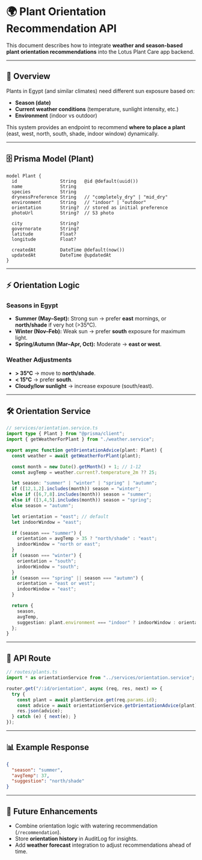 # 🌍 Plant Orientation Recommendation API

This document describes how to integrate **weather and season-based plant orientation recommendations** into the Lotus Plant Care app backend.

---

## 🎯 Overview

Plants in Egypt (and similar climates) need different sun exposure based on:

- **Season (date)**
- **Current weather conditions** (temperature, sunlight intensity, etc.)
- **Environment** (indoor vs outdoor)

This system provides an endpoint to recommend **where to place a plant** (east, west, north, south, shade, indoor window) dynamically.

---

## 🗄️ Prisma Model (Plant)

```prisma
model Plant {
  id                String   @id @default(uuid())
  name              String
  species           String
  drynessPreference String   // "completely_dry" | "mid_dry"
  environment       String   // "indoor" | "outdoor"
  orientation       String?  // stored as initial preference
  photoUrl          String?  // S3 photo

  city              String?
  governorate       String?
  latitude          Float?
  longitude         Float?

  createdAt         DateTime @default(now())
  updatedAt         DateTime @updatedAt
}
```

---

## ⚡ Orientation Logic

### Seasons in Egypt
- **Summer (May–Sept):** Strong sun → prefer **east** mornings, or **north/shade** if very hot (>35°C).
- **Winter (Nov–Feb):** Weak sun → prefer **south** exposure for maximum light.
- **Spring/Autumn (Mar–Apr, Oct):** Moderate → **east or west**.

### Weather Adjustments
- **> 35°C** → move to **north/shade**.
- **< 15°C** → prefer **south**.
- **Cloudy/low sunlight** → increase exposure (south/east).

---

## 🛠️ Orientation Service

```ts
// services/orientation.service.ts
import type { Plant } from "@prisma/client";
import { getWeatherForPlant } from "./weather.service";

export async function getOrientationAdvice(plant: Plant) {
  const weather = await getWeatherForPlant(plant);

  const month = new Date().getMonth() + 1; // 1-12
  const avgTemp = weather.current?.temperature_2m ?? 25;

  let season: "summer" | "winter" | "spring" | "autumn";
  if ([12,1,2].includes(month)) season = "winter";
  else if ([6,7,8].includes(month)) season = "summer";
  else if ([3,4,5].includes(month)) season = "spring";
  else season = "autumn";

  let orientation = "east"; // default
  let indoorWindow = "east";

  if (season === "summer") {
    orientation = avgTemp > 35 ? "north/shade" : "east";
    indoorWindow = "north or east";
  }
  if (season === "winter") {
    orientation = "south";
    indoorWindow = "south";
  }
  if (season === "spring" || season === "autumn") {
    orientation = "east or west";
    indoorWindow = "east";
  }

  return {
    season,
    avgTemp,
    suggestion: plant.environment === "indoor" ? indoorWindow : orientation,
  };
}
```

---

## 🌱 API Route

```ts
// routes/plants.ts
import * as orientationService from "../services/orientation.service";

router.get("/:id/orientation", async (req, res, next) => {
  try {
    const plant = await plantService.get(req.params.id);
    const advice = await orientationService.getOrientationAdvice(plant);
    res.json(advice);
  } catch (e) { next(e); }
});
```

---

## 📊 Example Response

```json
{
  "season": "summer",
  "avgTemp": 37,
  "suggestion": "north/shade"
}
```

---

## 🚀 Future Enhancements
- Combine orientation logic with watering recommendation (`/recommendation`).
- Store **orientation history** in AuditLog for insights.
- Add **weather forecast** integration to adjust recommendations ahead of time.

